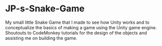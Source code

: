 # JP-s-Snake-Game
My small little Snake Game that I made to see how Unity works and to conceptualize the basics of making a game using the Unity game engine.
Shoutouts to CodeMonkey tutorials for the design of the objects and assisting me on building the game.
